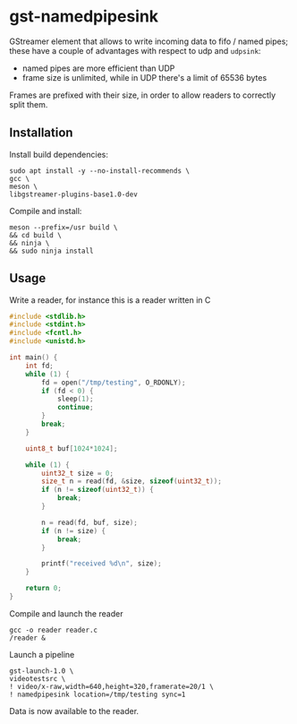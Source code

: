 
# gst-namedpipesink

GStreamer element that allows to write incoming data to fifo / named pipes; these have a couple of advantages with respect to udp and `udpsink`:

* named pipes are more efficient than UDP
* frame size is unlimited, while in UDP there's a limit of 65536 bytes

Frames are prefixed with their size, in order to allow readers to correctly split them.

## Installation

Install build dependencies:
```
sudo apt install -y --no-install-recommends \
gcc \
meson \
libgstreamer-plugins-base1.0-dev
```

Compile and install:
```
meson --prefix=/usr build \
&& cd build \
&& ninja \
&& sudo ninja install
```

## Usage

Write a reader, for instance this is a reader written in C

```c
#include <stdlib.h>
#include <stdint.h>
#include <fcntl.h>
#include <unistd.h>

int main() {
    int fd;
    while (1) {
        fd = open("/tmp/testing", O_RDONLY);
        if (fd < 0) {
            sleep(1);
            continue;
        }
        break;
    }

    uint8_t buf[1024*1024];

    while (1) {
        uint32_t size = 0;
        size_t n = read(fd, &size, sizeof(uint32_t));
        if (n != sizeof(uint32_t)) {
            break;
        }

        n = read(fd, buf, size);
        if (n != size) {
            break;
        }

        printf("received %d\n", size);
    }

    return 0;
}
```

Compile and launch the reader

```
gcc -o reader reader.c
/reader &
```

Launch a pipeline

```
gst-launch-1.0 \
videotestsrc \
! video/x-raw,width=640,height=320,framerate=20/1 \
! namedpipesink location=/tmp/testing sync=1
```

Data is now available to the reader.
